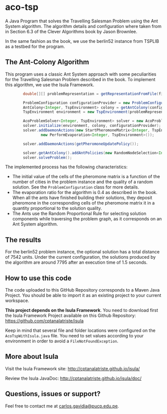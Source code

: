 # aco-tsp
A Java Program that solves the Travelling Salesman Problem using the Ant System algorithm. The algorithm details and configuration where taken from in Section 6.3 of the Clever Algorithms book by Jason Brownlee.

In the same fashion as the book, we use the berlin52 instance from TSPLIB as a testbed for the program.

The Ant-Colony Algorithm
------------------------
This program uses a classic Ant System approach with some peculiarities for the Travelling Salesman Problem described in the book. To implement this algorithm, we use the Isula Framework.

```java
        double[][] problemRepresentation = getRepresentationFromFile(fileName);

        ProblemConfiguration configurationProvider = new ProblemConfiguration(problemRepresentation);
        AntColony<Integer, TspEnvironment> colony = getAntColony(configurationProvider);
        TspEnvironment environment = new TspEnvironment(problemRepresentation);

        AcoProblemSolver<Integer, TspEnvironment> solver = new AcoProblemSolver<>();
        solver.initialize(environment, colony, configurationProvider);
        solver.addDaemonActions(new StartPheromoneMatrix<Integer, TspEnvironment>(),
                new PerformEvaporation<Integer, TspEnvironment>());

        solver.addDaemonActions(getPheromoneUpdatePolicy());

        solver.getAntColony().addAntPolicies(new RandomNodeSelection<Integer, TspEnvironment>());
        solver.solveProblem();
```
The implemented process has the following characteristics:
* The initial value of the cells of the pheromone matrix is a function of the number of cities in the problem instance and the quality of a random solution. See the `ProblemConfiguration` class for more details.
* The evaporation ratio for the algorithm is 0.4 as described in the book. When all the ants have finished building their solutions, they deposit pheromone in the corresponding cells of the pheromone matrix it in a quantity proportional to the solution quality.
* The Ants use the Random Proportional Rule for selecting solution components while traversing the problem graph, as it corresponds on an Ant System algorithm.

The results 
-----------
For the berlin52 problem instance, the optional solution has a total distance of 7542 units. Under the current configuration, the solutions produced by the algorithm are around 7795 after an execution time of 1.5 seconds.

How to use this code
--------------------
The code uploaded to this GitHub Repository corresponds to a Maven Java Project. You should be able to import it as an existing project to your current workspace.

**This project depends on the Isula Framework**.  You need to download first the Isula Framework Project available on this Github Repository: https://github.com/cptanalatriste/isula

Keep in mind that several file and folder locations were configured on the `AcoTspWithIsula.java` file. You need to set values according to your environment in order to avoid a `FileNotFoundException`. 

More about Isula
----------------
Visit the Isula Framework site: http://cptanalatriste.github.io/isula/

Review the Isula JavaDoc: http://cptanalatriste.github.io/isula/doc/

Questions, issues or support?
----------------------------
Feel free to contact me at carlos.gavidia@pucp.edu.pe.
